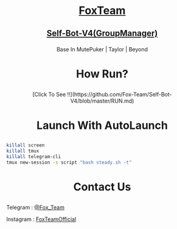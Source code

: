 # <p align="center">[FoxTeam](https://instagram.com/foxteamofficial)
## <p align="center">[Self-Bot-V4(GroupManager)](https://Github.com/Fox-Team/Self-Bot-V4)

<p align="center">Base In MutePuker | Taylor | Beyond

# <p align="center">How Run?

<p align="center">[Click To See !!](https://github.com/Fox-Team/Self-Bot-V4/blob/master/RUN.md)

# <p align="center">Launch With AutoLaunch

```sh
killall screen
killall tmux
killall telegram-cli
tmux new-session -s script "bash steady.sh -t"

```

# <p align="center">Contact Us

Telegram : [@Fox_Team](https://telegram.me/Fox_Team)

Instagram : [FoxTeamOfficial](https://instagram.com/FoxTeamOfficial)


